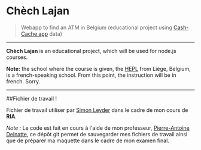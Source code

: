 # Chèch Lajan

> Webapp to find an ATM in Belgium (educational project using [Cash-Cache app](http://app.cash-cache.com) data)

* * *

**Chèch Lajan** is an educational project, which will be used for node.js courses.

**Note:** the school where the course is given, the [HEPL](http://www.provincedeliege.be/hauteecole) from Liège, Belgium, is a french-speaking school. From this point, the instruction will be in french. Sorry.

* * *

##Fichier de travail !

Fichier de travail utiliser par [Simon Leyder](http://portfolio.simon-leyder.be) dans le cadre de mon cours de **RIA**.

*Note :* Le code est fait en cours à l'aide de mon professeur, [Pierre-Antoine Delnatte](http://flatland.be), ce dépôt git permet de sauvegarder mes fichiers de travail ainsi que de préparer ma maquette dans le cadre de mon examen final.